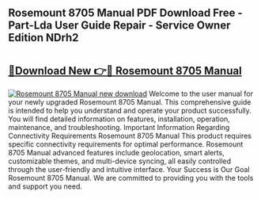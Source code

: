 ## Rosemount 8705 Manual PDF Download Free - Part-Lda User Guide Repair - Service Owner Edition NDrh2

# <h2><a href="http://bc20026.oget.top/?id=Rosemount+8705+Manual">🔗Download New 👉🔴 Rosemount 8705 Manual</a></h2>

[![Rosemount 8705 Manual new download](https://i.imgur.com/5g1atiW.png)](http://bc20026.oget.top/?id=Rosemount+8705+Manual)
Welcome to the user manual for your newly upgraded Rosemount 8705 Manual. This comprehensive guide is intended to help you understand and operate your product successfully. You will find detailed information on features, installation, operation, maintenance, and troubleshooting. Important Information Regarding Connectivity Requirements Rosemount 8705 Manual This product requires specific connectivity requirements for optimal performance. Rosemount 8705 Manual advanced features include geolocation, smart alerts, customizable themes, and multi-device syncing, all easily controlled through the user-friendly and intuitive interface. Your Success is Our Goal Rosemount 8705 Manual. We are committed to providing you with the tools and support you need.
